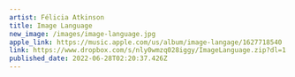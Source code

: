 ```yaml
---
artist: Félicia Atkinson
title: Image Language
new_image: /images/image-language.jpg
apple_link: https://music.apple.com/us/album/image-langage/1627718540
link: https://www.dropbox.com/s/nly0wmzq028iggy/ImageLanguage.zip?dl=1
published_date: 2022-06-28T02:20:37.426Z
---
```

